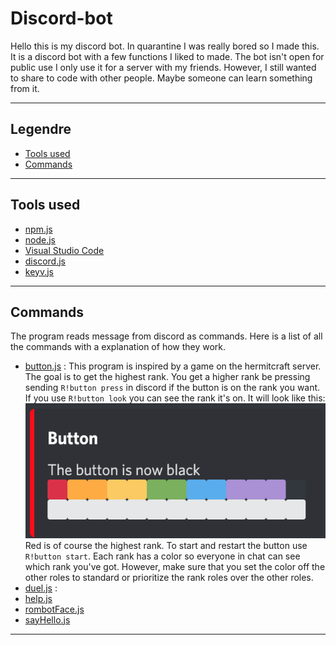 # Discord-bot

Hello this is my discord bot. In quarantine I was really bored so I made this. It is a discord bot with a few functions I liked to made. The bot isn't open for public use I only use it for a server with my friends. However, I still wanted to share to code with other people. Maybe someone can learn something from it.

---

## Legendre

-   [Tools used](#tools-used)
-   [Commands](#commands)

---

## Tools used

-   [npm.js](https://www.npmjs.com)
-   [node.js](https://nodejs.org/en/)
-   [Visual Studio Code](https://code.visualstudio.com)
-   [discord.js](https://discord.js.org/#/)
-   [keyv.js](https://www.npmjs.com/package/keyv)

---

## Commands

The program reads message from discord as commands. Here is a list of all the commands with a explanation of how they work.

-   [button.js](commands/button.js)
    : This program is inspired by a game on the hermitcraft server. The goal is to get the highest rank. You get a higher rank be pressing sending `R!button press` in discord if the button is on the rank you want. If you use `R!button look` you can see the rank it's on. It will look like this: ![picture](images/buttonInterface.png) Red is of course the highest rank. To start and restart the button use `R!button start`. Each rank has a color so everyone in chat can see which rank you've got. However, make sure that you set the color off the other roles to standard or prioritize the rank roles over the other roles.
-   [duel.js](commands/duel.js)
    :
-   [help.js](commands/help.js)
-   [rombotFace.js](commands/rombotFace.js)
-   [sayHello.js](commands/sayHello.js)

---
